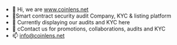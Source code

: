 - 👋 Hi, we are www.coinlens.net
- 👀Smart contract security audit Company, KYC & listing platform
- 🌱 Currently displaying our audits and KYC here
- 💞️ cContact us for promotions, collaborations, audits and KYC
- 📫 info@coinlens.net

<!---
CoinlensAudits/CoinlensAudits is a ✨ special ✨ repository because its `README.md` (this file) appears on your GitHub profile.
You can click the Preview link to take a look at your changes.
--->
